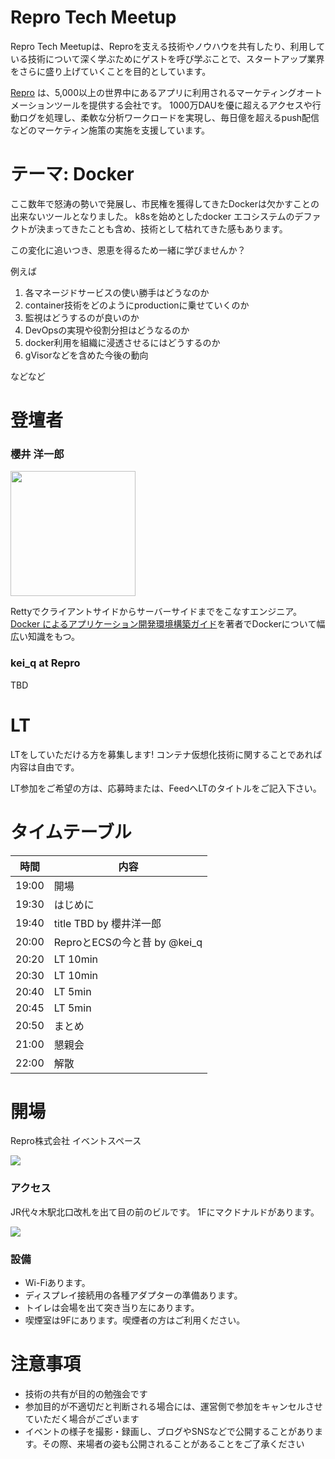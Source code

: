 # Repro Tech Meetup

Repro Tech Meetupは、Reproを支える技術やノウハウを共有したり、利用している技術について深く学ぶためにゲストを呼び学ぶことで、スタートアップ業界をさらに盛り上げていくことを目的としています。

[Repro](https://repro.io) は、5,000以上の世界中にあるアプリに利用されるマーケティングオートメーションツールを提供する会社です。
1000万DAUを優に超えるアクセスや行動ログを処理し、柔軟な分析ワークロードを実現し、毎日億を超えるpush配信などのマーケティン施策の実施を支援しています。

# テーマ: Docker

ここ数年で怒涛の勢いで発展し、市民権を獲得してきたDockerは欠かすことの出来ないツールとなりました。
k8sを始めとしたdocker エコシステムのデファクトが決まってきたことも含め、技術として枯れてきた感もあります。

この変化に追いつき、恩恵を得るため一緒に学びませんか？

例えば

1. 各マネージドサービスの使い勝手はどうなのか
1. container技術をどのようにproductionに乗せていくのか
1. 監視はどうするのが良いのか
1. DevOpsの実現や役割分担はどうなるのか
1. docker利用を組織に浸透させるにはどうするのか
1. gVisorなどを含めた今後の動向

などなど

# 登壇者

### 櫻井 洋一郎

<img src="https://scontent-nrt1-1.xx.fbcdn.net/v/t1.0-1/c194.46.572.572/s320x320/1011637_395795957199148_1857539277_n.jpg?_nc_cat=0&oh=128de92a3313aa5aa4e9055166ca5fc9&oe=5BE1C64A" width=200>

Rettyでクライアントサイドからサーバーサイドまでをこなすエンジニア。
[Docker によるアプリケーション開発環境構築ガイド](https://www.amazon.co.jp/Dockerによるアプリケーション開発環境構築ガイド-櫻井-洋一郎-ebook/dp/B07D3474QP/ref=asap_bc?ie=UTF8)を著者でDockerについて幅広い知識をもつ。

### kei_q at Repro

TBD

# LT

LTをしていただける方を募集します!
コンテナ仮想化技術に関することであれば内容は自由です。

LT参加をご希望の方は、応募時または、FeedへLTのタイトルをご記入下さい。

# タイムテーブル

時間  | 内容
---   | ---
19:00 | 開場
19:30 | はじめに
19:40 | title TBD by 櫻井洋一郎
20:00 | ReproとECSの今と昔 by @kei_q
20:20 | LT 10min
20:30 | LT 10min
20:40 | LT 5min
20:45 | LT 5min
20:50 | まとめ
21:00 | 懇親会
22:00 | 解散

# 開場

Repro株式会社 イベントスペース

![](https://github.com/reproio/repro-tech-meetup/blob/master/assets/images/repro-event-space.png?raw=true)

### アクセス

JR代々木駅北口改札を出て目の前のビルです。
1Fにマクドナルドがあります。

![](https://github.com/reproio/repro-tech-meetup/blob/master/assets/images/repro-access-1.png?raw=true)

### 設備

- Wi-Fiあります。
- ディスプレイ接続用の各種アダプターの準備あります。
- トイレは会場を出て突き当り左にあります。
- 喫煙室は9Fにあります。喫煙者の方はご利用ください。

# 注意事項

- 技術の共有が目的の勉強会です
- 参加目的が不適切だと判断される場合には、運営側で参加をキャンセルさせていただく場合がございます
- イベントの様子を撮影・録画し、ブログやSNSなどで公開することがあります。その際、来場者の姿も公開されることがあることをご了承ください

